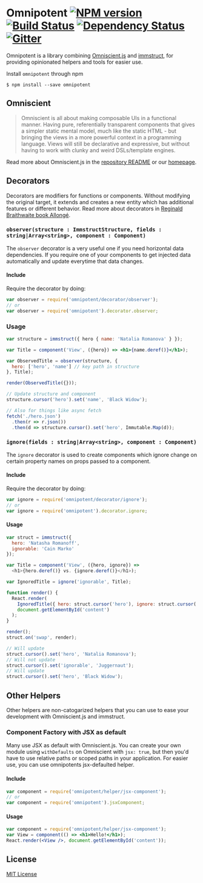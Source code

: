Omnipotent [![NPM version][npm-image]][npm-url] [![Build Status][travis-image]][travis-url] [![Dependency Status][depstat-image]][depstat-url] [![Gitter][gitter-image]][gitter-url]
=========

Omnipotent is a library combining [Omniscient.js](https://github.com/omniscientjs/omniscient) and [immstruct](https://github.com/omniscientjs/immstruct), for providing opinionated helpers and tools for easier use.

Install `omnipotent` through npm

```shell
$ npm install --save omnipotent
```

## Omniscient

> Omniscient is all about making composable UIs in a functional manner. Having pure, referentially transparent components that gives a simpler static mental model, much like the static HTML - but bringing the views in a more powerful context in a programming language. Views will still be declarative and expressive, but without having to work with clunky and weird DSLs/template engines.

Read more about Omniscient.js in the [repository README](https://github.com/omniscientjs/omniscient) or our [homepage](http://omniscientjs.github.io/).

## Decorators

Decorators are modifiers for functions or components. Without modifying the original target, it extends and creates a new entity which has additional features or different behavior. Read more about decorators in [Reginald Braithwaite book Allongé](https://leanpub.com/javascriptallongesix/read#decorators).

### `observer(structure : ImmstructStructure, fields : string|Array<string>, component : Component)`

The `observer` decorator is a very useful one if you need horizontal data dependencies. If you require one of your components to get injected data automatically and update everytime that data changes.

#### Include

Require the decorator by doing:

```js
var observer = require('omnipotent/decorator/observer');
// or
var observer = require('omnipotent').decorator.observer;
```

### Usage

```jsx
var structure = immstruct({ hero { name: 'Natalia Romanova' } });

var Title = component('View', ({hero}) => <h1>{name.deref()}</h1>);

var ObservedTitle = observer(structure, {
  hero: ['hero', 'name'] // key path in structure
}, Title);

render(ObservedTitle({}));

// Update structure and component
structure.cursor('hero').set('name', 'Black Widow');

// Also for things like async fetch
fetch('./hero.json')
  .then(r => r.json())
  .then(d => structure.cursor().set('hero', Immutable.Map(d));
```

### `ignore(fields : string|Array<string>, component : Component)`

The `ignore` decorator is used to create components which ignore change on certain property names on props passed to a component.

#### Include

Require the decorator by doing:

```js
var ignore = require('omnipotent/decorator/ignore');
// or
var ignore = require('omnipotent').decorator.ignore;
```

#### Usage

```js
var struct = immstruct({
  hero: 'Natasha Romanoff',
  ignorable: 'Cain Marko'
});

var Title = component('View', ({hero, ignore}) =>
  <h1>{hero.deref()} vs. {ignore.deref()}</h1>);

var IgnoredTitle = ignore('ignorable', Title);

function render() {
  React.render(
    IgnoredTitle({ hero: struct.cursor('hero'), ignore: struct.cursor('ignorable') }),
    document.getElementById('content')
  );
}

render();
struct.on('swap', render);

// Will update
struct.cursor().set('hero', 'Natalia Romanova');
// Will not update
struct.cursor().set('ignorable', 'Juggernaut');
// Will update
struct.cursor().set('hero', 'Black Widow');
```

## Other Helpers

Other helpers are non-catogarized helpers that you can use to ease your development with Omniscient.js and immstruct.

### Component Factory with JSX as default

Many use JSX as default with Omniscient.js. You can create your own module using `withDefaults` on Omniscient with `jsx: true`, but then you'd have to use relative paths or scoped paths in your application. For easier use, you can use omnipotents jsx-defaulted helper.

#### Include

```js
var component = require('omnipotent/helper/jsx-component');
// or
var component = require('omnipotent').jsxComponent;
```

#### Usage

```jsx
var component = require('omnipotent/helper/jsx-component');
var View = component(() => <h1>Hello!</h1>);
React.render(<View />, document.getElementById('content'));
```

## License

[MIT License](http://en.wikipedia.org/wiki/MIT_License)

[npm-url]: https://npmjs.org/package/omnipotent
[npm-image]: http://img.shields.io/npm/v/omnipotent.svg?style=flat

[travis-url]: http://travis-ci.org/omniscientjs/omnipotent
[travis-image]: http://img.shields.io/travis/omniscientjs/omnipotent.svg?style=flat

[depstat-url]: https://gemnasium.com/omniscientjs/omnipotent
[depstat-image]: http://img.shields.io/gemnasium/omniscientjs/omnipotent.svg?style=flat

[gitter-url]: https://gitter.im/omniscientjs/omniscient?utm_source=badge&utm_medium=badge&utm_campaign=pr-badge&utm_content=badge
[gitter-image]: https://badges.gitter.im/Join%20Chat.svg
